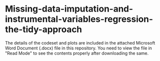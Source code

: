 # Missing-data-imputation-and-instrumental-variables-regression-the-tidy-approach

The details of the codeset and plots are included in the attached Microsoft Word Document (.docx) file in this repository. 
You need to view the file in "Read Mode" to see the contents properly after downloading the same.
